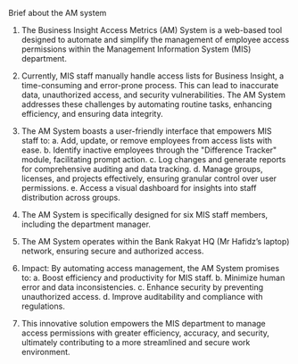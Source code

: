 Brief about the AM system

1. The Business Insight Access Metrics (AM) System is a web-based tool designed to automate and simplify the management of employee access permissions within the Management Information System (MIS) department.

2. Currently, MIS staff manually handle access lists for Business Insight, a time-consuming and error-prone process. This can lead to inaccurate data, unauthorized access, and security vulnerabilities. The AM System addresses these challenges by automating routine tasks, enhancing efficiency, and ensuring data integrity.

3. The AM System boasts a user-friendly interface that empowers MIS staff to: 
    a.	Add, update, or remove employees from access lists with ease. 
    b.	Identify inactive employees through the "Difference Tracker" module, facilitating prompt action. 
    c.	Log changes and generate reports for comprehensive auditing and data tracking. 
    d.	Manage groups, licenses, and projects effectively, ensuring granular control over user permissions. 
    e.	Access a visual dashboard for insights into staff distribution across groups.

4. The AM System is specifically designed for six MIS staff members, including the department manager.

5. The AM System operates within the Bank Rakyat HQ (Mr Hafidz’s laptop) network, ensuring secure and authorized access.

6. Impact: By automating access management, the AM System promises to: 
    a.	Boost efficiency and productivity for MIS staff. 
    b.	Minimize human error and data inconsistencies. 
    c.	Enhance security by preventing unauthorized access. 
    d.	Improve auditability and compliance with regulations.

7. This innovative solution empowers the MIS department to manage access permissions with greater efficiency, accuracy, and security, ultimately contributing to a more streamlined and secure work environment.

